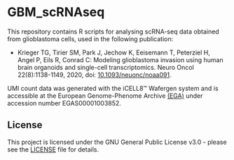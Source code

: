 # GBM_scRNAseq

This repository contains R scripts for analysing scRNA-seq data obtained from glioblastoma cells, used in the following publication:
* Krieger TG, Tirier SM, Park J, Jechow K, Eeisemann T, Peterziel H, Angel P, Eils R, Conrad C: Modeling glioblastoma invasion using human brain organoids and single-cell transcriptomics. Neuro Oncol 22(8):1138-1149, 2020, doi: [10.1093/neuonc/noaa091](http://doi.org/10.1093/neuonc/noaa091).

UMI count data was generated with the iCELL8™ Wafergen system and is accessible at the European Genome-Phenome Archive [(EGA)](https://www.ebi.ac.uk/ega/home) under accession number EGAS00001003852.


## License

This project is licensed under the GNU General Public License v3.0 - please see the [LICENSE](LICENSE) file for details.

